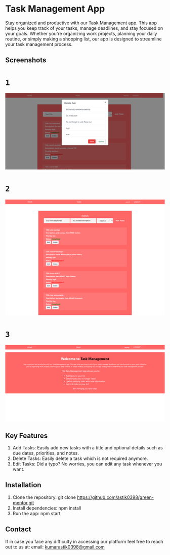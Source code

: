 # Task Management App

Stay organized and productive with our Task Management app. This app helps you keep track of your tasks, manage deadlines, and stay focused on your goals. Whether you're organizing work projects, planning your daily routine, or simply making a shopping list, our app is designed to streamline your task management process.

## Screenshots

# `1`
![alt text](<scrnli_3_29_2024_2-36-15 AM.png>)

# `2`
![alt text](<scrnli_3_29_2024_2-26-56 AM.png>)

# `3`
![alt text](<scrnli_3_29_2024_2-35-55 AM.png>)

## Key Features

1. Add Tasks: Easily add new tasks with a title and optional details such as due dates, priorities, and notes.
2. Delete Tasks: Easily delete a task which is not required anymore.
3. Edit Tasks: Did a typo? No worries, you can edit any task whenever you want.

## Installation

1. Clone the repository: git clone https://github.com/astik0398/green-mentor.git
2. Install dependencies: npm install
3. Run the app: npm start

## Contact

If in case you face any difficulty in accessing our platform feel free to reach out to us at:
email: kumarastik0398@gmail.com